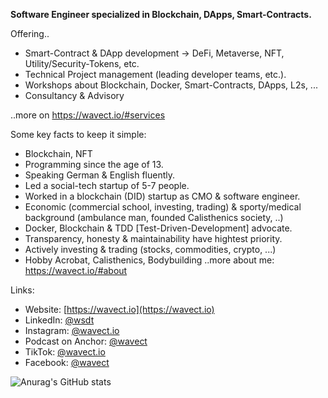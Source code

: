 **Software Engineer specialized in Blockchain, DApps, Smart-Contracts.**


Offering..
* Smart-Contract & DApp development -> DeFi, Metaverse, NFT, Utility/Security-Tokens, etc.
* Technical Project management (leading developer teams, etc.). 
* Workshops about Blockchain, Docker, Smart-Contracts, DApps, L2s, ...
* Consultancy & Advisory

..more on https://wavect.io/#services

Some key facts to keep it simple: 
* Blockchain, NFT
* Programming since the age of 13.
* Speaking German & English fluently.
* Led a social-tech startup of 5-7 people.
* Worked in a blockchain (DID) startup as CMO & software engineer.
* Economic (commercial school, investing, trading) & sporty/medical background (ambulance man, founded Calisthenics society, ..)
* Docker, Blockchain & TDD [Test-Driven-Development] advocate.
* Transparency, honesty & maintainability have hightest priority.
* Actively investing & trading (stocks, commodities, crypto, ...)
* Hobby Acrobat, Calisthenics, Bodybuilding
..more about me: https://wavect.io/#about

Links: 
* Website: [https://wavect.io](https://wavect.io)
* LinkedIn: [@wsdt](https://linkedin.com/in/wsdt)
* Instagram: [@wavect.io](https://instagram.com/wavect.io) 
* Podcast on Anchor: [@wavect](https://anchor.fm/wavect)
* TikTok: [@wavect.io](https://www.tiktok.com/@wavect.io?lang=de-DE)
* Facebook: [@wavect](https://facebook.com/wavect)

![Anurag's GitHub stats](https://github-readme-stats.vercel.app/api?username=wsdt&show_icons=true&title_color=449ca0&text_color=81c5c8&icon_color=449ca0&border_color=449ca0&bg_color=cccccc)
